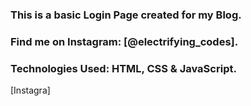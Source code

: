 ### This is a basic Login Page created for my Blog.

### Find me on Instagram: [@electrifying_codes].

### Technologies Used: HTML, CSS & JavaScript.

[Instagra]

